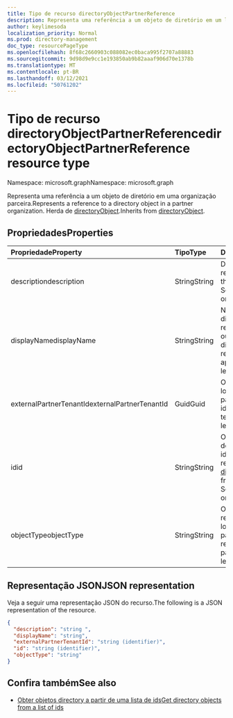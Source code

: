 ```yaml
---
title: Tipo de recurso directoryObjectPartnerReference
description: Representa uma referência a um objeto de diretório em um locatário parceiro. Herda de directoryObject.
author: keylimesoda
localization_priority: Normal
ms.prod: directory-management
doc_type: resourcePageType
ms.openlocfilehash: 8f68c2660903c088082ec0baca995f2707a88883
ms.sourcegitcommit: 9d98d9e9cc1e193850ab9b82aaaf906d70e1378b
ms.translationtype: MT
ms.contentlocale: pt-BR
ms.lasthandoff: 03/12/2021
ms.locfileid: "50761202"
---
```

# <a name="directoryobjectpartnerreference-resource-type"></a><span data-ttu-id="6d0ea-104">Tipo de recurso directoryObjectPartnerReference</span><span class="sxs-lookup"><span data-stu-id="6d0ea-104">directoryObjectPartnerReference resource type</span></span>

<span data-ttu-id="6d0ea-105">Namespace: microsoft.graph</span><span class="sxs-lookup"><span data-stu-id="6d0ea-105">Namespace: microsoft.graph</span></span>

<span data-ttu-id="6d0ea-106">Representa uma referência a um objeto de diretório em uma organização parceira.</span><span class="sxs-lookup"><span data-stu-id="6d0ea-106">Represents a reference to a directory object in a partner organization.</span></span> <span data-ttu-id="6d0ea-107">Herda de [directoryObject](/graph/api/resources/directoryobject?view=graph-rest-v1.0).</span><span class="sxs-lookup"><span data-stu-id="6d0ea-107">Inherits from [directoryObject](/graph/api/resources/directoryobject?view=graph-rest-v1.0).</span></span>

## <a name="properties"></a><span data-ttu-id="6d0ea-108">Propriedades</span><span class="sxs-lookup"><span data-stu-id="6d0ea-108">Properties</span></span>

| <span data-ttu-id="6d0ea-109">Propriedade</span><span class="sxs-lookup"><span data-stu-id="6d0ea-109">Property</span></span> | <span data-ttu-id="6d0ea-110">Tipo</span><span class="sxs-lookup"><span data-stu-id="6d0ea-110">Type</span></span> | <span data-ttu-id="6d0ea-111">Descrição</span><span class="sxs-lookup"><span data-stu-id="6d0ea-111">Description</span></span> |
|:---------------|:--------|:----------|
|<span data-ttu-id="6d0ea-112">description</span><span class="sxs-lookup"><span data-stu-id="6d0ea-112">description</span></span>|<span data-ttu-id="6d0ea-113">String</span><span class="sxs-lookup"><span data-stu-id="6d0ea-113">String</span></span>| <span data-ttu-id="6d0ea-114">Descrição do objeto retornado.</span><span class="sxs-lookup"><span data-stu-id="6d0ea-114">Description of the object returned.</span></span> <span data-ttu-id="6d0ea-115">Somente leitura.</span><span class="sxs-lookup"><span data-stu-id="6d0ea-115">Read-only.</span></span> |
|<span data-ttu-id="6d0ea-116">displayName</span><span class="sxs-lookup"><span data-stu-id="6d0ea-116">displayName</span></span>|<span data-ttu-id="6d0ea-117">String</span><span class="sxs-lookup"><span data-stu-id="6d0ea-117">String</span></span>| <span data-ttu-id="6d0ea-118">Nome do objeto de diretório sendo retornado, como grupo ou aplicativo.</span><span class="sxs-lookup"><span data-stu-id="6d0ea-118">Name of directory object being returned, like group or application.</span></span> <span data-ttu-id="6d0ea-119">Somente leitura.</span><span class="sxs-lookup"><span data-stu-id="6d0ea-119">Read-only.</span></span> |
|<span data-ttu-id="6d0ea-120">externalPartnerTenantId</span><span class="sxs-lookup"><span data-stu-id="6d0ea-120">externalPartnerTenantId</span></span>|<span data-ttu-id="6d0ea-121">Guid</span><span class="sxs-lookup"><span data-stu-id="6d0ea-121">Guid</span></span>| <span data-ttu-id="6d0ea-122">O identificador de locatário do locatário parceiro.</span><span class="sxs-lookup"><span data-stu-id="6d0ea-122">The tenant identifier for the partner tenant.</span></span> <span data-ttu-id="6d0ea-123">Somente leitura.</span><span class="sxs-lookup"><span data-stu-id="6d0ea-123">Read-only.</span></span> |
|<span data-ttu-id="6d0ea-124">id</span><span class="sxs-lookup"><span data-stu-id="6d0ea-124">id</span></span>|<span data-ttu-id="6d0ea-125">String</span><span class="sxs-lookup"><span data-stu-id="6d0ea-125">String</span></span>| <span data-ttu-id="6d0ea-126">O identificador exclusivo do recurso.</span><span class="sxs-lookup"><span data-stu-id="6d0ea-126">The unique identifier for the resource.</span></span> <span data-ttu-id="6d0ea-127">Herdado de [directoryObject](/graph/api/resources/directoryobject?view=graph-rest-v1.0).</span><span class="sxs-lookup"><span data-stu-id="6d0ea-127">Inherited from [directoryObject](/graph/api/resources/directoryobject?view=graph-rest-v1.0).</span></span> <span data-ttu-id="6d0ea-128">Somente leitura.</span><span class="sxs-lookup"><span data-stu-id="6d0ea-128">Read-only.</span></span> |
|<span data-ttu-id="6d0ea-129">objectType</span><span class="sxs-lookup"><span data-stu-id="6d0ea-129">objectType</span></span>|<span data-ttu-id="6d0ea-130">String</span><span class="sxs-lookup"><span data-stu-id="6d0ea-130">String</span></span>| <span data-ttu-id="6d0ea-131">O tipo do objeto referenciado no locatário do parceiro.</span><span class="sxs-lookup"><span data-stu-id="6d0ea-131">The type of the referenced object in the partner tenant.</span></span> <span data-ttu-id="6d0ea-132">Somente leitura.</span><span class="sxs-lookup"><span data-stu-id="6d0ea-132">Read-only.</span></span> |

## <a name="json-representation"></a><span data-ttu-id="6d0ea-133">Representação JSON</span><span class="sxs-lookup"><span data-stu-id="6d0ea-133">JSON representation</span></span>

<span data-ttu-id="6d0ea-134">Veja a seguir uma representação JSON do recurso.</span><span class="sxs-lookup"><span data-stu-id="6d0ea-134">The following is a JSON representation of the resource.</span></span>

<!-- {
  "blockType": "resource",
  "keyProperty": "id",
  "@odata.type": "microsoft.graph.directoryObjectPartnerReference"
}-->

```json
{
  "description": "string ",
  "displayName": "string",
  "externalPartnerTenantId": "string (identifier)",
  "id": "string (identifier)",
  "objectType": "string"
}
```

## <a name="see-also"></a><span data-ttu-id="6d0ea-135">Confira também</span><span class="sxs-lookup"><span data-stu-id="6d0ea-135">See also</span></span>

- [<span data-ttu-id="6d0ea-136">Obter objetos directory a partir de uma lista de ids</span><span class="sxs-lookup"><span data-stu-id="6d0ea-136">Get directory objects from a list of ids</span></span>](../api/directoryobject-getbyids.md)

<!-- uuid: fbec8cd7-cfe4-431d-87fc-d102cd2841a4
2018-12-06 02:01:30 UTC -->
<!--
{
  "type": "#page.annotation",
  "description": "directoryObjectPartnerReference resource",
  "keywords": "",
  "section": "documentation",
  "tocPath": "",
  "suppressions": []
}
-->

